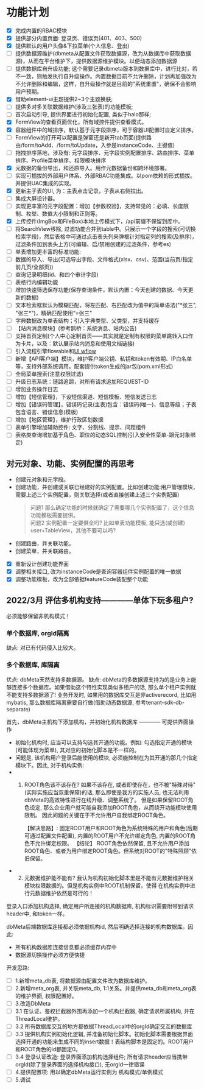# 功能计划

- [X]  完成内置的RBAC模块
- [X]  提供部分内置页面: 登录页、错误页(401、403、500)
- [X]  提供默认的用户头像&下拉菜单(个人信息、登出)
- [ ]  提供数据源维护(dbmeta从配置文件获取数据源，改为从数据库中获取数据源)，从而在平台维护下，提供数据源维护模块。以便动态添加数据源
- [ ]  提供数据库自升级功能; 这个需要记录dbmeta版本到数据库中，进行比对，若不一致，则触发执行自升级操作。内置数据目前不允许删除，计划再加强改为不允许删除和编辑，这样，自升级操作就是目前的"系统重置"，确保不会影响用户预期。
- [X]  借助element-ui主题提供2~3个主题换肤;
- [ ]  提供多对多关联数据维护(涉及三张表)的功能模板;
- [ ]  首次启动引导, 提供界面进行初始化配置, 类似于halo那样;
- [X]  FormView的查看页面优化，所有域控件提供查看模式。
- [X]  容器组件中的域排序，默认基于元字段排序，可于容器UI配置时自定义排序。
- [ ]  FormView的打开可以配置是弹窗还是新开tab页面(提供路由/form/toAdd、/form/toUpdate，入参是instanceCode、主键值)
- [ ]  拖拽排序落地，涉及有: 元字段排序、元字段实例配置排序、路由排序、菜单排序、Profile菜单排序、权限模块排序
- [X]  元数据的备份导出，和还原导入。用作元数据备份和跨环境部署。
- [ ]  实现可插拔的外部用户体系、外部RBAC功能集成。以pom依赖的形式插拔。并提供UAC集成的实现。
- [X]  更新主子表的UI, 为：主表点击记录，子表从右侧拉出。
- [ ]  集成大屏设计器。
- [ ]  实现更丰富的元字段配置：增加【参数校验】，支持常见的：必填、长度限制、枚举、数值大小限制和正则等。
- [X]  上传控件(ImgBox和FileBox)本地上传模式下，/api前缀不保留到库中。
- [ ]  将SearchView移除, 过滤功能合并到table中。只展示一个字段的搜索(可切换检索字段)，然后表格中可通过点击表头列来弹框针对指定列的搜索(及排序)，过滤条件加到表头上方(可编辑、启/禁用创建的过滤条件，参考es)
- [ ]  单表增加更丰富的标准功能:
  - [ ] 数据的导入、导出(可选导出字段、文件格式(xlsx、csv)、范围(当前页/指定前几页/全部页))
  - [ ] 查询记录明细(id、和四个审计字段)
  - [ ] 表格行内编辑功能
  - [ ] 增加快速筛选保存功能(保存查询条件，默认内置：今天创建的数据、今天更新的数据)
  - [ ] 文本检索框默认为模糊匹配，将左匹配、右匹配改为值中的简单语法("\*张三", "张三\*")，精确匹配使用“=张三"
- [ ]  字典数据改为单表结构；引入字典类型、父类型，并支持缓存
- [ ]  【站内消息模块】(参考鹊桥：系统消息、站内公告)
- [ ]  支持首页定制(个人中心定制首页——其实就是定制有权限的菜单跳转入口作为卡片，以及：默认展示站内消息和使用文档链接)
- [ ]  引入流程引擎flowable和[UI wflow](https://gitee.com/willianfu/jw-workflow-engine)
- [ ]  新增【API客户端】模块，维护客户端公钥、私钥和token有效期、IP白名单等，支持外部系统调用。配套提供token生成的jar包(pom.xml形式)
- [ ]  全局菜单搜索(注意权限过滤)
- [ ]  升级日志系统：链路追踪，对所有请求追加REQUEST-ID
- [ ]  增加业务操作日志
- [ ]  增加【短信管理】，下设短信渠道、短信模板、短信发送日志
- [ ]  增加【错误码管理】，错误码记录(主表)包含：错误码(唯一)、信息等级；子表包含语言、错误信息(模板)
- [ ]  增加【地区管理】，维护行政区划数据
- [ ]  表单引擎增加辅助控件:  文字、分割线、提示、间距组件
- [ ]  表格类查询增加基于角色、职位的动态SQL控制(引入安全性菜单-跟元对象绑定)

## 对元对象、功能、实例配置的再思考

- 创建元对象和元字段。
- 创建功能，并创建或关联已经建好的实例配置。比如创建功能:用户管理模块，需要上述三个实例配置，则关联选择(或者直接创建上述三个实例配置)
  > 问题1 那么确定功能的时候就确定了需要哪几个实例配置了，这个信息功能模板需要提供。<br>
  > 问题2 实例配置一定要俱全吗? 比如单表功能模板, 能只选(或创建) user+TableView，其他不要可以吗?
  >
- 创建路由，并关联功能。
- 创建菜单，并关联路由。

-[x] 重新设计创建功能界面
-[x] 调整相关接口, 改为instanceCode是查询容器组件实例配置的唯一依据
-[x] 调整功能模板，改为全部依据featureCode装配整个功能

## 2022/3月 评估多机构支持————单体下玩多租户?

必须能够保留非机构模式！

### 单个数据库, orgId隔离

缺点: 对已有代码侵入比较大。

### 多个数据库, 库隔离

优点: dbMeta天然支持多数据源。
缺点: dbMeta的多数据源支持为的是业务上能够连接多个数据库。如果借助这个特性实现类似多租户的话, 那么单个租户实例就不能支持多数据源了!
业务开发时, 如果用的数据库交互是非activerecord, 比如用mybatis, 那么数据库隔离需要自行做(借助动态数据源, 参考tenant-sdk-db-separate)

首先，dbMeta主机构下添加机构，并初始化机构数据库 ———— 可提供界面操作

- 初始化机构时, 应当可以支持勾选其开通的功能。例如: 勾选指定开通的模块(可能体现为菜单), 其对应的初始化脚本是不一样的。
- 问题是, 该机构用户登录后能使用的模块, 必须能控制在为其开通的那几个指定模块下。因此, 对于机构实例:
- 1. ROOT角色该不该存在? 如果不该存在, 或者即使存在，也不被"特殊对待"(实际实施应当双重保障)的话, 那么即使是我方的实施人员, 也无法利用
     dbMeta的高效特性进行在线升级、调整系统了。 但是如果保留ROOT角色设定, 那么企业用户就可能自我添加ROOT角色，从而绕开功能模块使用限制。
     因此问题的关键在于不允许用户自我绑定ROOT角色。

     【解决思路】: 固定ROOT用户和ROOT角色为系统特殊的用户和角色(后期可通过配置文件配置), 内置的ROOT用户不允许绑定角色, 内置的ROOT角色不允许绑定权限。
     【结论】 ROOT角色依然保留, 且不允许用户添加ROOT角色、或者为用户绑定ROOT角色。但系统对ROOT的"特殊照顾"依旧保留。
- 2. 元数据维护能不能有? 我认为机构初始化脚本里是不能有元数据维护相关模块权限数据的。但是机构实例中ROOT机制保留，使得
     在机构实例中进行元数据维护依然是可行的！

登录入口添加机构选择, 确定用户所连接的机构数据库, 机构标识需要附带到请求header中, 和token一样。

dbMeta后端数据库连接都必须依据机构id, 然后明确选择连接的机构数据库。因此:

- 所有机构数据库连接信息都必须缓存内存中
- 数据源切换操作必须方便快捷

开发思路:

- [ ]  1.新增meta_db表, 将数据源由配置文件改为数据库维护。
- [ ]  2.新增meta_org表, 并关联meta_db, 1:1关系。并提供meta_db和meta_org表的维护界面, 权限配置好。
- [ ]  3.改造DbMeta
  -[ ] 3.1 在认证、鉴权拦截器外围再添加一个机构拦截器, 确定请求所属机构, 并在ThreadLocal维护。
  -[ ] 3.2 所有数据库交互的地方都依据ThreadLocal中的orgId确定交互的数据库
  -[ ] 3.3 提供机构实例初始化逻辑, 并准备初始化脚本。初始化脚本需要根据界面选择开通的功能来生成不同的insert数据！表结构脚本是固定的。ROOT用户和ROOT角色的id都固定0。
  -[ ] 3.4 登录认证改造: 登录界面添加机构选择组件; 所有请求header应当携带orgId(除了登录界面的选择机构接口), 无orgId一律错误
- [ ]  4.提供配置项: 用以确定dbMeta运行实例为 机构模式/单例模式
- [ ]  5.调试
